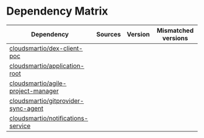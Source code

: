 # Dependency Matrix

Dependency | Sources | Version | Mismatched versions
---------- | ------- | ------- | -------------------
[cloudsmartio/dex-client-poc](https://github.com/cloudsmartio/dex-client-poc.git) |  | []() | 
[cloudsmartio/application-root](https://github.com/cloudsmartio/application-root.git) |  | []() | 
[cloudsmartio/agile-project-manager](https://github.com/cloudsmartio/agile-project-manager.git) |  | []() | 
[cloudsmartio/gitprovider-sync-agent](https://github.com/cloudsmartio/gitprovider-sync-agent.git) |  | []() | 
[cloudsmartio/notifications-service](https://github.com/cloudsmartio/notifications-service.git) |  | []() | 
